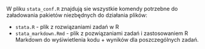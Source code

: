 W pliku ```stata_conf.R``` znajdują sie wszystkie komendy potrzebne do załadowania pakietów niezbędnych do działania plików:
- ```stata.R``` - plik z rozwiązaniami zadań w R
- ```stata_markdown.Rmd``` - plik z pozwiązaniami zadań i zastosowaniem R Markdown do wyśiwietlenia kodu + wyników dla poszczególnych zadań.
